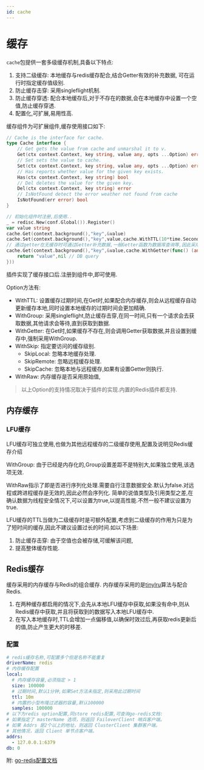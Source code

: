 ```yaml
---
id: cache
---
```

# 缓存

`cache`包提供一套多级缓存机制,具备以下特点:

1. 支持二级缓存: 本地缓存与redis缓存配合,结合Getter有效的补充数据, 可在运行时指定缓存值级别.
2. 防止缓存击穿: 采用singleflight机制.
3. 防止缓存穿透: 配合本地缓存后,对于不存在的数据,会在本地缓存中设置一个空值,防止缓存穿透.
4. 配置化,可扩展,易用性高.

缓存组件为可扩展组件,缓存使用接口如下:

```go
// Cache is the interface for cache.
type Cache interface {
	// Get gets the value from cache and unmarshal it to v.
	Get(ctx context.Context, key string, value any, opts ...Option) error
	// Set sets the value to cache.
	Set(ctx context.Context, key string, value any, opts ...Option) error
	// Has reports whether value for the given key exists.
	Has(ctx context.Context, key string) bool
	// Del deletes the value for the given key.
	Del(ctx context.Context, key string) error
	// IsNotFound detect the error weather not found from cache
	IsNotFound(err error) bool
}

// 初始化组件时注册,后使用..
_ = redisc.New(conf.Global()).Register()
var value string
cache.Get(context.background(),"key",&value)
cache.Set(context.background(),"key",value,cache.WithTTL(10*time.Second))
// 通过getter在无缓存时可通过Getter补充数据,一般Getter函数为数据库查询等,因此采用防止缓存穿透的功能
cache.Get(context.background(),"key",&value,cache.WithGetter(func() (any, error) {
    return "value",nil // DB query
}))
```

插件实现了缓存接口后.注册到组件中,即可使用.

Option方法有:

- WithTTL: 设置缓存过期时间,在Get时,如果配合内存缓存,则会从远程缓存自动更新缓存本地,同时设置本地缓存的过期时间会更加精确. 
- WithGroup: 采用singleflight,防止缓存击穿,在同一时间,只有一个请求会去获取数据,其他请求会等待,直到获取到数据.
- WithGetter: 在Get时,如果缓存不存在,则会调用Getter获取数据,并且设置到缓存中,强制采用WithGroup.
- WithSkip: 指定要访问的缓存级别.
  - SkipLocal: 忽略本地缓存处理.
  - SkipRemote: 忽略远程缓存处理.
  - SkipCache: 忽略本地与远程缓存,如果有设置Getter则执行.
- WithRaw: 内存缓存是否采用原始值,

> 以上Option的支持情况取决于插件的实现.内置的Redis插件都支持.

## 内存缓存

### LFU缓存

LFU缓存可独立使用,也做为其他远程缓存的二级缓存使用,配置及说明见Redis缓存介绍

WithGroup: 由于已经是内存化的,Group设置差距不是特别大,如果独立使用,该选项无效.

WithRaw指示了即是否进行序列化处理.需要自行注意数据安全.默认为false.对远程或跨进程缓存是无效的,因此必然会序列化.
简单的说值类型及引用类型之差,在确认数据为线程安全情况下,可以设置为true,以提高性能.不然一般不建议设置为true.

LFU缓存的TTL当做为二级缓存时是可额外配置,考虑到二级缓存的作用为只是为了短时间的缓存,因此不建议设置过长的时间.如以下场景:

1. 防止缓存击穿: 由于空值也会被存储,可缓解该问题, 
2. 提高整体缓存性能.

## Redis缓存

缓存采用的内存缓存与Redis的组合缓存. 内存缓存采用的是[tinylru](https://github.com/vmihailenco/go-tinylfu)算法与配合Redis.

1. 在两种缓存都启用的情况下,会先从本地LFU缓存中获取,如果没有命中,则从Redis缓存中获取,并且将获取到的数据写入本地LFU缓存中.
2. 在写入本地缓存时,TTL会增加一点偏移值,以确保时效过后,再获取redis更新后的值,防止产生更大的时移差.

### 配置

```yaml
# redis缓存名称,可配置多个但是名称不能重复
driverName: redis
# 内存缓存配置
local:
  # 内存缓存容量,必须指定 > 1 
  size: 100000
  # 过期时间,默认1分钟,如果Set方法未指定,则采用此过期时间
  ttl: 10m
  # 内置的小型布隆过滤器的容量,默认100000
  samples: 100000
# 以下为redis option配置,同store redis配置,可查询go-redis文档: 
# 如果指定了 masterName 选项，则返回 FailoverClient 哨兵客户端。
# 如果 Addrs 是2个以上的地址，则返回 ClusterClient 集群客户端。
# 其他情况，返回 Client 单节点客户端。
addrs:
  - 127.0.0.1:6379
db: 0
```

附: [go-redis配置文档](https://redis.uptrace.dev/zh/guide/go-redis-option.html)